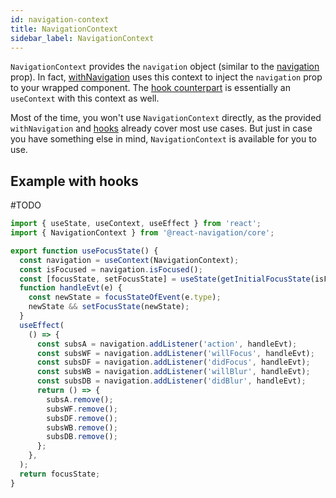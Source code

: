 ```yaml
---
id: navigation-context
title: NavigationContext
sidebar_label: NavigationContext
---
```


`NavigationContext` provides the `navigation` object (similar to the [navigation](navigation-prop.html) prop). In fact, [withNavigation](with-navigation.html) uses this context to inject the `navigation` prop to your wrapped component. The [hook counterpart](https://github.com/react-navigation/react-navigation-hooks#usenavigation) is essentially an `useContext` with this context as well.

Most of the time, you won't use `NavigationContext` directly, as the provided `withNavigation` and [hooks](https://github.com/react-navigation/react-navigation-hooks) already cover most use cases. But just in case you have something else in mind, `NavigationContext` is available for you to use.

## Example with hooks
#TODO 

```js
import { useState, useContext, useEffect } from 'react';
import { NavigationContext } from '@react-navigation/core';

export function useFocusState() {
  const navigation = useContext(NavigationContext);
  const isFocused = navigation.isFocused();
  const [focusState, setFocusState] = useState(getInitialFocusState(isFocused));
  function handleEvt(e) {
    const newState = focusStateOfEvent(e.type);
    newState && setFocusState(newState);
  }
  useEffect(
    () => {
      const subsA = navigation.addListener('action', handleEvt);
      const subsWF = navigation.addListener('willFocus', handleEvt);
      const subsDF = navigation.addListener('didFocus', handleEvt);
      const subsWB = navigation.addListener('willBlur', handleEvt);
      const subsDB = navigation.addListener('didBlur', handleEvt);
      return () => {
        subsA.remove();
        subsWF.remove();
        subsDF.remove();
        subsWB.remove();
        subsDB.remove();
      };
    },
  );
  return focusState;
}
```
